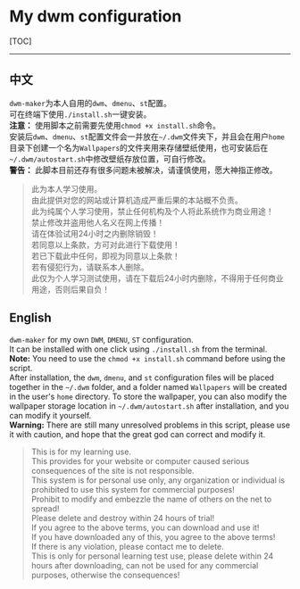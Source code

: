 # My dwm configuration

[TOC]

------

## 中文

`dwm-maker`为本人自用的`dwm`、`dmenu`、`st`配置。    
可在终端下使用`./install.sh`一键安装。    
**注意：** 使用脚本之前需要先使用`chmod +x install.sh`命令。    
安装后`dwm`、`dmenu`、`st`配置文件会一并放在`~/.dwm`文件夹下，并且会在用户`home`目录下创建一个名为`Wallpapers`的文件夹用来存储壁纸使用，也可安装后在`~/.dwm/autostart.sh`中修改壁纸存放位置，可自行修改。       
**警告：** 此脚本目前还存有很多问题未被解决，请谨慎使用，愿大神指正修改。    

> 此为本人学习使用。    
由此提供对您的网站或计算机造成严重后果的本站概不负责。    
此为纯属个人学习使用，禁止任何机构及个人将此系统作为商业用途！    
禁止修改并盗用他人名义在网上传播！    
请在体验试用24小时之内删除销毁！    
若同意以上条款，方可对此进行下载使用！    
若已下载此中任何，即视为同意以上条款！    
若有侵犯行为，请联系本人删除。    
此仅为个人学习测试使用，请在下载后24小时内删除，不得用于任何商业用途，否则后果自负！    

## English
`dwm-maker` for my own `DWM`, `DMENU`, `ST` configuration.    
It can be installed with one click using `./install.sh` from the terminal.    
**Note:** You need to use the `chmod +x install.sh` command before using the script.     
After installation, the `dwm`, `dmenu`, and `st` configuration files will be placed together in the `~/.dwm` folder, and a folder named `Wallpapers` will be created in the user's `home` directory. To store the wallpaper, you can also modify the wallpaper storage location in `~/.dwm/autostart.sh` after installation, and you can modify it yourself.    
**Warning:** There are still many unresolved problems in this script, please use it with caution, and hope that the great god can correct and modify it.    

> This is for my learning use.    
This provides for your website or computer caused serious consequences of the site is not responsible.    
This system is for personal use only, any organization or individual is prohibited to use this system for commercial purposes!    
Prohibit to modify and embezzle the name of others on the net to spread!    
Please delete and destroy within 24 hours of trial!    
If you agree to the above terms, you can download and use it!    
If you have downloaded any of this, you agree to the above terms!    
If there is any violation, please contact me to delete.    
This is only for personal learning test use, please delete within 24 hours after downloading, can not be used for any commercial purposes, otherwise the consequences!    
